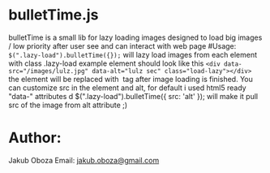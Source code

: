 # bulletTime.js
bulletTime is a small lib for lazy loading images designed to
load big images / low priority after user see and can interact with web page
                                                                                                                                                                                                                          #Usage:
`$(".lazy-load").bulletTime({});`
will lazy load images from each element with class .lazy-load
example element should look like this
`<div data-src="/images/lulz.jpg" data-alt="lulz sec" class="load-lazy"></div>`
the element will be replaced with <img> tag after image loading is finished.
You can customize src in the element and alt, for default i used html5 ready "data-" attributes                                                                                                                        d
    $(".lazy-load").bulletTime({
      src: 'alt'
    });
will make it pull src of the image from alt attribute ;)

# Author:
  Jakub Oboza
  Email: jakub.oboza@gmail.com